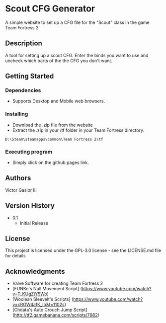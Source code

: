 # Scout CFG Generator

A simple website to set up a CFG file for the "Scout" class in the game Team Fortress 2

## Description

A tool for setting up a scout CFG. Enter the binds you want to use and uncheck
which parts of the the CFG you don't want.

## Getting Started

### Dependencies

* Supports Desktop and Mobile web browsers.

### Installing

* Download the .zip file from the website
* Extract the .zip in your /tf folder in your Team Fortress directory:
```
D:\Steam\steamapps\common\Team Fortress 2\tf
```

### Executing program

* Simply click on the github pages link.

## Authors

Victor Gasior III

## Version History

* 0.1
    * Initial Release

## License

This project is licensed under the GPL-3.0 license - see the LICENSE.md file for details

## Acknowledgments

* Valve Software for creating Team Fortress 2
* [FUNKe's Null Movement Script] (https://www.youtube.com/watch?v=T_KUgZjY5Wo)
* [Woolean Sleevelt's Scripts] (https://www.youtube.com/watch?v=cRGW4a1K_Io&t=1102s)
* [Chdata's Auto Crouch Jump Script] (http://tf2.gamebanana.com/scripts/7982)
